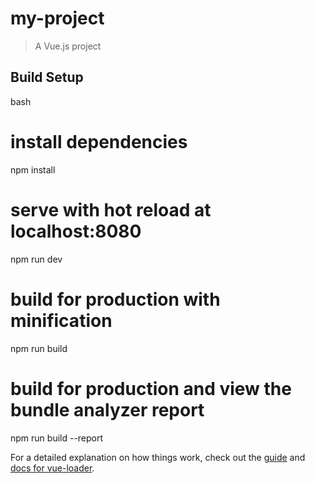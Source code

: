 # my-project

> A Vue.js project

## Build Setup
bash
# install dependencies
npm install

# serve with hot reload at localhost:8080
npm run dev

# build for production with minification
npm run build




# build for production and view the bundle analyzer report
npm run build --report

For a detailed explanation on how things work, check out the [guide](http://vuejs-templates.github.io/webpack/) and [docs for vue-loader](http://vuejs.github.io/vue-loader).
